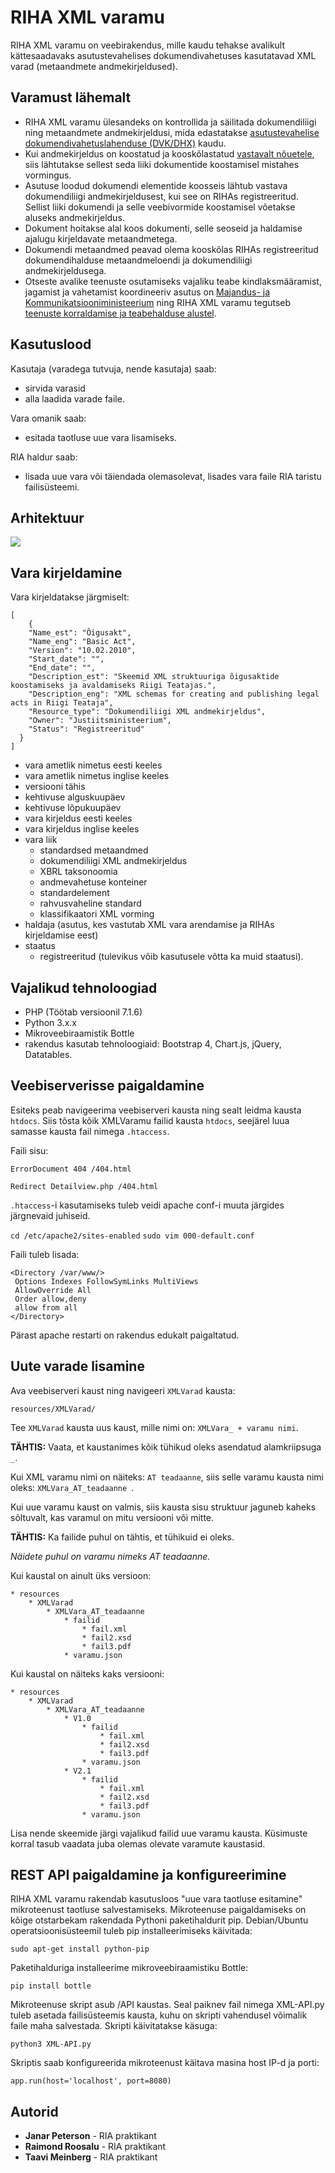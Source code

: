 # RIHA XML varamu

RIHA XML varamu on veebirakendus, mille kaudu tehakse avalikult kättesaadavaks asutustevahelises dokumendivahetuses kasutatavad XML varad (metaandmete andmekirjeldused).

## Varamust lähemalt

- RIHA XML varamu ülesandeks on kontrollida ja säilitada dokumendiliigi ning metaandmete andmekirjeldusi, mida edastatakse [asutustevahelise dokumendivahetuslahenduse (DVK/DHX)](https://www.ria.ee/ee/dokumendivahetus-dhx.html) kaudu.
- Kui andmekirjeldus on koostatud ja kooskõlastatud [vastavalt nõuetele](https://mkm.ee/sites/default/files/juhis_dokumendiliigi_xml_andmekirjelduse_koostamiseks.pdf), siis lähtutakse sellest seda liiki dokumentide koostamisel mistahes vormingus.
- Asutuse loodud dokumendi elementide koosseis lähtub vastava dokumendiliigi andmekirjeldusest, kui see on RIHAs registreeritud. Sellist liiki dokumendi ja selle veebivormide koostamisel võetakse aluseks andmekirjeldus.
- Dokument hoitakse alal koos dokumenti, selle seoseid ja haldamise ajalugu kirjeldavate metaandmetega.
- Dokumendi metaandmed peavad olema kooskõlas RIHAs registreeritud dokumendihalduse metaandmeloendi ja dokumendiliigi andmekirjeldusega.
- Otseste avalike teenuste osutamiseks vajaliku teabe kindlaksmääramist, jagamist ja vahetamist koordineeriv asutus on [Majandus- ja Kommunikatsiooniministeerium](https://www.mkm.ee/et/tegevused-eesmargid/infouhiskond/dokumendihaldusest-infohalduseni) ning RIHA XML varamu tegutseb [teenuste korraldamise ja teabehalduse alustel](https://www.riigiteataja.ee/akt/131052017007?leiaKehtiv).

## Kasutuslood

Kasutaja (varadega tutvuja, nende kasutaja) saab:

- sirvida varasid
- alla laadida varade faile.

Vara omanik saab:

- esitada taotluse uue vara lisamiseks.

RIA haldur saab:

- lisada uue vara või täiendada olemasolevat, lisades vara faile RIA taristu failisüsteemi.

## Arhitektuur

![](docs/Architecture.PNG)

## Vara kirjeldamine

Vara kirjeldatakse järgmiselt:

```
[
    {
    "Name_est": "Õigusakt",
    "Name_eng": "Basic Act",
    "Version": "10.02.2010",
    "Start_date": "",
    "End_date": "",
    "Description_est": "Skeemid XML struktuuriga õigusaktide koostamiseks ja avaldamiseks Riigi Teatajas.",
    "Description_eng": "XML schemas for creating and publishing legal acts in Riigi Teataja",
    "Resource_type": "Dokumendiliigi XML andmekirjeldus",
    "Owner": "Justiitsministeerium",
    "Status": "Registreeritud"
  }
]
```

- vara ametlik nimetus eesti keeles
- vara ametlik nimetus inglise keeles
- versiooni tähis
- kehtivuse alguskuupäev
- kehtivuse lõpukuupäev
- vara kirjeldus eesti keeles
- vara kirjeldus inglise keeles
- vara liik
  - standardsed metaandmed
  - dokumendiliigi XML andmekirjeldus
  - XBRL taksonoomia
  - andmevahetuse konteiner
  - standardelement
  - rahvusvaheline standard
  - klassifikaatori XML vorming
- haldaja (asutus, kes vastutab XML vara arendamise ja RIHAs kirjeldamise eest)
- staatus
  - registreeritud (tulevikus võib kasutusele võtta ka muid staatusi).

## Vajalikud tehnoloogiad

- PHP (Töötab versioonil 7.1.6)
- Python 3.x.x
- Mikroveebiraamistik Bottle
- rakendus kasutab tehnoloogiaid: Bootstrap 4, Chart.js, jQuery, Datatables.

## Veebiserverisse paigaldamine

Esiteks peab navigeerima veebiserveri kausta ning sealt leidma kausta `htdocs`.
Siis tõsta kõik XMLVaramu failid kausta `htdocs`, seejärel luua samasse kausta fail nimega `.htaccess`.

Faili sisu:
```
ErrorDocument 404 /404.html

Redirect Detailview.php /404.html
```
`.htaccess`-i kasutamiseks tuleb veidi apache conf-i muuta järgides järgnevaid juhiseid.

`cd /etc/apache2/sites-enabled`
`sudo vim 000-default.conf`

Faili tuleb lisada:

```
<Directory /var/www/>
 Options Indexes FollowSymLinks MultiViews
 AllowOverride All
 Order allow,deny
 allow from all
</Directory>

```
Pärast apache restarti on rakendus edukalt paigaltatud.
## Uute varade lisamine

Ava veebiserveri kaust ning navigeeri `XMLVarad` kausta:

```
resources/XMLVarad/
```

Tee `XMLVarad` kausta uus kaust, mille nimi on: `XMLVara_ + varamu nimi`.

**TÄHTIS:** Vaata, et kaustanimes kõik tühikud oleks asendatud alamkriipsuga `_`.

Kui XML varamu nimi on näiteks: `AT teadaanne`, siis selle varamu kausta nimi oleks: `XMLVara_AT_teadaanne
`.

Kui uue varamu kaust on valmis, siis kausta sisu struktuur jaguneb kaheks sõltuvalt, kas varamul on mitu  versiooni või mitte.

**TÄHTIS:** Ka failide puhul on tähtis, et tühikuid ei oleks.

*Näidete puhul on varamu nimeks AT teadaanne.*

Kui kaustal on ainult üks versioon:

```
* resources
    * XMLVarad
        * XMLVara_AT_teadaanne
            * failid
                * fail.xml
                * fail2.xsd
                * fail3.pdf
            * varamu.json
```

Kui kaustal on näiteks kaks versiooni:

```
* resources
    * XMLVarad
        * XMLVara_AT_teadaanne
            * V1.0
                * failid
                    * fail.xml
                    * fail2.xsd
                    * fail3.pdf
                * varamu.json
            * V2.1
                * failid
                    * fail.xml
                    * fail2.xsd
                    * fail3.pdf
                * varamu.json
```

Lisa nende skeemide järgi vajalikud failid uue varamu kausta. Küsimuste korral tasub vaadata juba olemas olevate varamute kaustasid.

## REST API paigaldamine ja konfigureerimine

RIHA XML varamu rakendab kasutusloos "uue vara taotluse esitamine" mikroteenust taotluse salvestamiseks.
Mikroteenuse paigaldamiseks on kõige otstarbekam rakendada Pythoni paketihaldurit pip. Debian/Ubuntu operatsioonisüsteemil tuleb pip installeerimiseks käivitada:
```
sudo apt-get install python-pip
```
Paketihalduriga installeerime mikroveebiraamistiku Bottle:
```
pip install bottle
```
Mikroteenuse skript asub /API kaustas. Seal paiknev fail nimega XML-API.py tuleb asetada failisüsteemis kausta, kuhu on skripti vahendusel võimalik faile maha salvestada. Skripti käivitatakse käsuga:
```
python3 XML-API.py 
```
Skriptis saab konfigureerida mikroteenust käitava masina host IP-d ja porti:
```
app.run(host='localhost', port=8080)
```

## Autorid

* **Janar Peterson** - RIA praktikant
* **Raimond Roosalu** - RIA praktikant
* **Taavi Meinberg** - RIA praktikant
